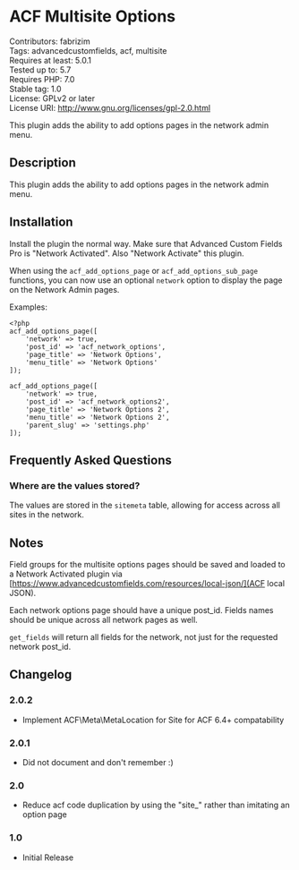 # ACF Multisite Options
Contributors: fabrizim  
Tags: advancedcustomfields, acf, multisite  
Requires at least: 5.0.1  
Tested up to: 5.7  
Requires PHP: 7.0  
Stable tag: 1.0  
License: GPLv2 or later  
License URI: http://www.gnu.org/licenses/gpl-2.0.html  

This plugin adds the ability to add options pages in the network admin menu.

## Description

This plugin adds the ability to add options pages in the network admin menu.

## Installation

Install the plugin the normal way. Make sure that Advanced Custom Fields Pro
is "Network Activated". Also "Network Activate" this plugin.

When using the `acf_add_options_page` or `acf_add_options_sub_page` functions,
you can now use an optional `network` option to display the page on the Network
Admin pages.

Examples:

```
<?php
acf_add_options_page([
    'network' => true,
    'post_id' => 'acf_network_options',
    'page_title' => 'Network Options',
    'menu_title' => 'Network Options'
]);

acf_add_options_page([
    'network' => true,
    'post_id' => 'acf_network_options2',
    'page_title' => 'Network Options 2',
    'menu_title' => 'Network Options 2',
    'parent_slug' => 'settings.php'
]);
```

## Frequently Asked Questions

### Where are the values stored?

The values are stored in the `sitemeta` table, allowing for access
across all sites in the network.

## Notes

Field groups for the multisite options pages should be saved and loaded
to a Network Activated plugin via [https://www.advancedcustomfields.com/resources/local-json/](ACF local JSON).

Each network options page should have a unique post_id. Fields names should be
unique across all network pages as well. 

`get_fields` will return all fields for the network, not just for the requested network post_id.

## Changelog

### 2.0.2
* Implement ACF\Meta\MetaLocation for Site for ACF 6.4+ compatability

### 2.0.1
* Did not document and don't remember :)

### 2.0
* Reduce acf code duplication by using the "site_" rather than imitating
an option page

### 1.0 
* Initial Release
